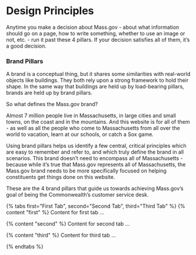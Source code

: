 # Design Principles

Anytime you make a decision about Mass.gov - about what information should go on a page, how to write something, whether to use an image or not, etc. - run it past these 4 pillars. If your decision satisfies all of them, it’s a good decision.

### Brand Pillars

A brand is a conceptual thing, but it shares some similarities with real-world objects like buildings. They both rely upon a strong framework to hold their shape. In the same way that buildings are held up by load-bearing pillars, brands are held up by brand pillars.

So what defines the Mass.gov brand?

Almost 7 million people live in Massachusetts, in large cities and small towns, on the coast and in the mountains. And this website is for all of them - as well as all the people who come to Massachusetts from all over the world to vacation, learn at our schools, or catch a Sox game.

Using brand pillars helps us identify a few central, critical principles which are easy to remember and refer to, and which truly define the brand in all scenarios. This brand doesn’t need to encompass all of Massachusetts - because while it’s true that Mass.gov represents all of Massachusetts, the Mass.gov brand needs to be more specifically focused on helping constituents get things done on this website.

These are the 4 brand pillars that guide us towards achieving Mass.gov’s goal of being the Commonwealth’s customer service desk.


{% tabs first="First Tab", second="Second Tab", third="Third Tab" %}
{% content "first" %}
Content for first tab ...

{% content "second" %}
Content for second tab ...

{% content "third" %}
Content for third tab ...

{% endtabs %}